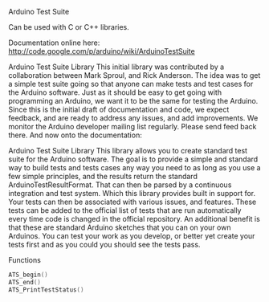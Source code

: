 Arduino Test Suite

Can be used with C or C++ libraries.

Documentation online here:
http://code.google.com/p/arduino/wiki/ArduinoTestSuite

Arduino Test Suite Library
This initial library was contributed by a collaboration between Mark Sproul, and Rick Anderson. The idea was to get a simple test suite going so that anyone can make tests and test cases for the Arduino software. Just as it should be easy to get going with programming an Arduino, we want it to be the same for testing the Arduino. Since this is the initial draft of documentation and code, we expect feedback, and are ready to address any issues, and add improvements. We monitor the Arduino developer mailing list regularly. Please send feed back there. And now onto the documentation:

Arduino Test Suite Library
This library allows you to create standard test suite for the Arduino software. The goal is to provide a simple and standard way to build tests and tests cases any way you need to as long as you use a few simple principles, and the results return the standard ArduinoTestResultFormat. That can then be parsed by a continuous integration and test system. Which this library provides built in support for. Your tests can then be associated with various issues, and features. These tests can be added to the official list of tests that are run automatically every time code is changed in the official repository. An additional benefit is that these are standard Arduino sketches that you can on your own Arduinos. You can test your work as you develop, or better yet create your tests first and as you could you should see the tests pass.

Functions
```C
ATS_begin()
ATS_end()
ATS_PrintTestStatus()
```

